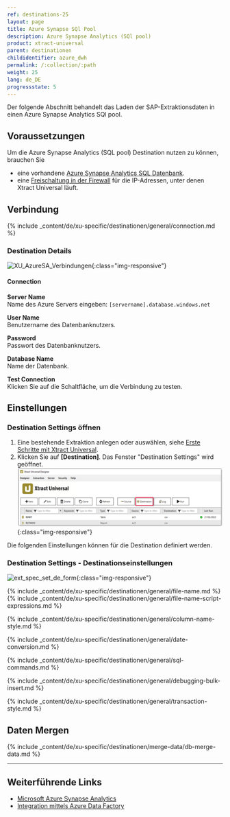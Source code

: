 ```yaml
---
ref: destinations-25
layout: page
title: Azure Synapse SQl Pool
description: Azure Synapse Analytics (SQl pool)
product: xtract-universal
parent: destinationen
childidentifier: azure_dwh
permalink: /:collection/:path
weight: 25
lang: de_DE
progressstate: 5
---
```


Der folgende Abschnitt behandelt das Laden der SAP-Extraktionsdaten in einen Azure Synapse Analytics SQl pool.

## Voraussetzungen

Um die Azure Synapse Analytics (SQL pool) Destination nutzen zu können, brauchen Sie

- eine vorhandene [Azure Synapse Analytics SQL Datenbank](https://docs.microsoft.com/de-de/azure/azure-sql/database/single-database-create-quickstart?tabs=azure-portal).
- eine [Freischaltung in der Firewall](https://docs.microsoft.com/de-de/azure/azure-sql/database/secure-database-tutorial#create-firewall-rules) für die IP-Adressen, unter denen Xtract Universal läuft.

## Verbindung

{% include _content/de/xu-specific/destinationen/general/connection.md %}	

### Destination Details
![XU_AzureSA_Verbindungen](/img/content/XU_AzureSA_Verbindungen.png){:class="img-responsive"}

#### Connection
**Server Name**<br>
Name des Azure Servers eingeben: `[servername].database.windows.net`

**User Name**<br>
Benutzername des Datenbanknutzers.

**Password**<br>
Passwort des Datenbanknutzers.

**Database Name**<br>
Name der Datenbank.

**Test Connection**<br>
Klicken Sie auf die Schaltfläche, um die Verbindung zu testen. 


## Einstellungen

### Destination Settings öffnen

1. Eine bestehende Extraktion anlegen oder auswählen, siehe [Erste Schritte mit Xtract Universal](../erste-schritte/eine-neue-extraktion-anlegen).
2. Klicken Sie auf **[Destination]**. Das Fenster "Destination Settings" wird geöffnet.
![Destination-settings](/img/content/xu/xu_designer_destination.png){:class="img-responsive"}

Die folgenden Einstellungen können für die Destination definiert werden. 
  
### Destination Settings - Destinationseinstellungen

![ext_spec_set_de_form](/img/content/azuredwh-configurations.png){:class="img-responsive"}

{% include _content/de/xu-specific/destinationen/general/file-name.md %}
{% include _content/de/xu-specific/destinationen/general/file-name-script-expressions.md %}

{% include _content/de/xu-specific/destinationen/general/column-name-style.md %}

{% include _content/de/xu-specific/destinationen/general/date-conversion.md %}

{% include _content/de/xu-specific/destinationen/general/sql-commands.md %}

{% include _content/de/xu-specific/destinationen/general/debugging-bulk-insert.md %}

{% include _content/de/xu-specific/destinationen/general/transaction-style.md %}

## Daten Mergen

{% include _content/de/xu-specific/destinationen/merge-data/db-merge-data.md  %}


*****
## Weiterführende Links
- [Microsoft Azure Synapse Analytics](https://docs.microsoft.com/de-de/azure/synapse-analytics/)
- [Integration mittels Azure Data Factory](../extraktionen-ausfuehren-und-einplanen/call-via-etl#integration-mittels-azure-data-factory)